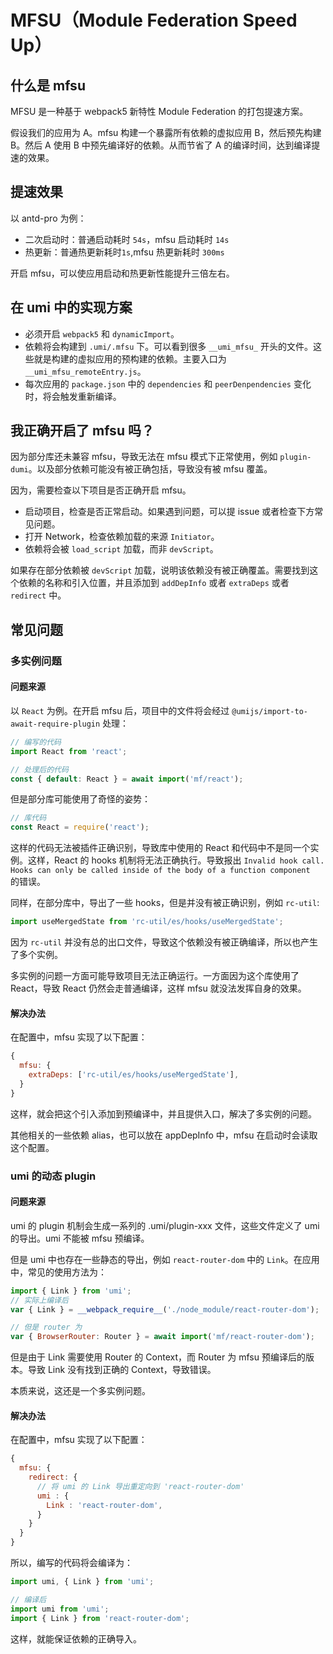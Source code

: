 # MFSU（Module Federation Speed Up）

## 什么是 mfsu

MFSU 是一种基于 webpack5 新特性 Module Federation 的打包提速方案。

假设我们的应用为 A。mfsu 构建一个暴露所有依赖的虚拟应用 B，然后预先构建 B。然后 A 使用 B 中预先编译好的依赖。从而节省了 A 的编译时间，达到编译提速的效果。

## 提速效果

以 antd-pro 为例：

- 二次启动时：普通启动耗时 `54s`，mfsu 启动耗时 `14s`
- 热更新：普通热更新耗时`1s`,mfsu 热更新耗时 `300ms`

开启 mfsu，可以使应用启动和热更新性能提升三倍左右。

## 在 umi 中的实现方案

- 必须开启 `webpack5` 和 `dynamicImport`。
- 依赖将会构建到 `.umi/.mfsu` 下。可以看到很多 `__umi_mfsu_` 开头的文件。这些就是构建的虚拟应用的预构建的依赖。主要入口为 `__umi_mfsu_remoteEntry.js`。
- 每次应用的 `package.json` 中的 `dependencies` 和 `peerDenpendencies` 变化时，将会触发重新编译。

## 我正确开启了 mfsu 吗？

因为部分库还未兼容 mfsu，导致无法在 mfsu 模式下正常使用，例如 `plugin-dumi`。以及部分依赖可能没有被正确包括，导致没有被 mfsu 覆盖。

因为，需要检查以下项目是否正确开启 mfsu。

- 启动项目，检查是否正常启动。如果遇到问题，可以提 issue 或者检查下方常见问题。
- 打开 Network，检查依赖加载的来源 `Initiator`。
- 依赖将会被 `load_script` 加载，而非 `devScript`。

如果存在部分依赖被 `devScript` 加载，说明该依赖没有被正确覆盖。需要找到这个依赖的名称和引入位置，并且添加到 `addDepInfo` 或者 `extraDeps` 或者 `redirect` 中。

## 常见问题

### 多实例问题

#### 问题来源

以 `React` 为例。在开启 mfsu 后，项目中的文件将会经过 `@umijs/import-to-await-require-plugin` 处理：

```ts
// 编写的代码
import React from 'react';

// 处理后的代码
const { default: React } = await import('mf/react');
```

但是部分库可能使用了奇怪的姿势：

```js
// 库代码
const React = require('react');
```

这样的代码无法被插件正确识别，导致库中使用的 React 和代码中不是同一个实例。这样，React 的 hooks 机制将无法正确执行。导致报出 `Invalid hook call. Hooks can only be called inside of the body of a function component ` 的错误。

同样，在部分库中，导出了一些 hooks，但是并没有被正确识别，例如 `rc-util`:

```js
import useMergedState from 'rc-util/es/hooks/useMergedState';
```

因为 `rc-util` 并没有总的出口文件，导致这个依赖没有被正确编译，所以也产生了多个实例。

多实例的问题一方面可能导致项目无法正确运行。一方面因为这个库使用了 React，导致 React 仍然会走普通编译，这样 mfsu 就没法发挥自身的效果。

#### 解决办法

在配置中，mfsu 实现了以下配置：

```js
{
  mfsu: {
    extraDeps: ['rc-util/es/hooks/useMergedState'],
  }
}
```

这样，就会把这个引入添加到预编译中，并且提供入口，解决了多实例的问题。

其他相关的一些依赖 alias，也可以放在 appDepInfo 中，mfsu 在启动时会读取这个配置。

### umi 的动态 plugin

#### 问题来源

umi 的 plugin 机制会生成一系列的 .umi/plugin-xxx 文件，这些文件定义了 umi 的导出。umi 不能被 mfsu 预编译。

但是 umi 中也存在一些静态的导出，例如 `react-router-dom` 中的 `Link`。在应用中，常见的使用方法为：

```js
import { Link } from 'umi';
// 实际上编译后
var { Link } = __webpack_require__('./node_module/react-router-dom');

// 但是 router 为
var { BrowserRouter: Router } = await import('mf/react-router-dom');
```

但是由于 Link 需要使用 Router 的 Context，而 Router 为 mfsu 预编译后的版本。导致 Link 没有找到正确的 Context，导致错误。

本质来说，这还是一个多实例问题。

#### 解决办法

在配置中，mfsu 实现了以下配置：

```js
{
  mfsu: {
    redirect: {
      // 将 umi 的 Link 导出重定向到 'react-router-dom'
      umi : {
        Link : 'react-router-dom',
      }
    }
  }
}
```

所以，编写的代码将会编译为：

```js
import umi, { Link } from 'umi';

// 编译后
import umi from 'umi';
import { Link } from 'react-router-dom';
```

这样，就能保证依赖的正确导入。
